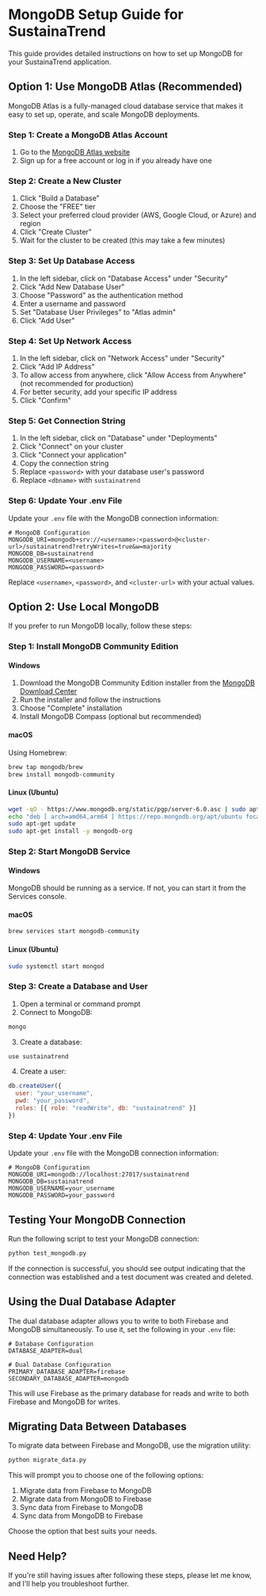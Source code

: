 # MongoDB Setup Guide for SustainaTrend

This guide provides detailed instructions on how to set up MongoDB for your SustainaTrend application.

## Option 1: Use MongoDB Atlas (Recommended)

MongoDB Atlas is a fully-managed cloud database service that makes it easy to set up, operate, and scale MongoDB deployments.

### Step 1: Create a MongoDB Atlas Account

1. Go to the [MongoDB Atlas website](https://www.mongodb.com/cloud/atlas/register)
2. Sign up for a free account or log in if you already have one

### Step 2: Create a New Cluster

1. Click "Build a Database"
2. Choose the "FREE" tier
3. Select your preferred cloud provider (AWS, Google Cloud, or Azure) and region
4. Click "Create Cluster"
5. Wait for the cluster to be created (this may take a few minutes)

### Step 3: Set Up Database Access

1. In the left sidebar, click on "Database Access" under "Security"
2. Click "Add New Database User"
3. Choose "Password" as the authentication method
4. Enter a username and password
5. Set "Database User Privileges" to "Atlas admin"
6. Click "Add User"

### Step 4: Set Up Network Access

1. In the left sidebar, click on "Network Access" under "Security"
2. Click "Add IP Address"
3. To allow access from anywhere, click "Allow Access from Anywhere" (not recommended for production)
4. For better security, add your specific IP address
5. Click "Confirm"

### Step 5: Get Connection String

1. In the left sidebar, click on "Database" under "Deployments"
2. Click "Connect" on your cluster
3. Click "Connect your application"
4. Copy the connection string
5. Replace `<password>` with your database user's password
6. Replace `<dbname>` with `sustainatrend`

### Step 6: Update Your .env File

Update your `.env` file with the MongoDB connection information:

```
# MongoDB Configuration
MONGODB_URI=mongodb+srv://<username>:<password>@<cluster-url>/sustainatrend?retryWrites=true&w=majority
MONGODB_DB=sustainatrend
MONGODB_USERNAME=<username>
MONGODB_PASSWORD=<password>
```

Replace `<username>`, `<password>`, and `<cluster-url>` with your actual values.

## Option 2: Use Local MongoDB

If you prefer to run MongoDB locally, follow these steps:

### Step 1: Install MongoDB Community Edition

#### Windows

1. Download the MongoDB Community Edition installer from the [MongoDB Download Center](https://www.mongodb.com/try/download/community)
2. Run the installer and follow the instructions
3. Choose "Complete" installation
4. Install MongoDB Compass (optional but recommended)

#### macOS

Using Homebrew:

```bash
brew tap mongodb/brew
brew install mongodb-community
```

#### Linux (Ubuntu)

```bash
wget -qO - https://www.mongodb.org/static/pgp/server-6.0.asc | sudo apt-key add -
echo "deb [ arch=amd64,arm64 ] https://repo.mongodb.org/apt/ubuntu focal/mongodb-org/6.0 multiverse" | sudo tee /etc/apt/sources.list.d/mongodb-org-6.0.list
sudo apt-get update
sudo apt-get install -y mongodb-org
```

### Step 2: Start MongoDB Service

#### Windows

MongoDB should be running as a service. If not, you can start it from the Services console.

#### macOS

```bash
brew services start mongodb-community
```

#### Linux (Ubuntu)

```bash
sudo systemctl start mongod
```

### Step 3: Create a Database and User

1. Open a terminal or command prompt
2. Connect to MongoDB:

```bash
mongo
```

3. Create a database:

```javascript
use sustainatrend
```

4. Create a user:

```javascript
db.createUser({
  user: "your_username",
  pwd: "your_password",
  roles: [{ role: "readWrite", db: "sustainatrend" }]
})
```

### Step 4: Update Your .env File

Update your `.env` file with the MongoDB connection information:

```
# MongoDB Configuration
MONGODB_URI=mongodb://localhost:27017/sustainatrend
MONGODB_DB=sustainatrend
MONGODB_USERNAME=your_username
MONGODB_PASSWORD=your_password
```

## Testing Your MongoDB Connection

Run the following script to test your MongoDB connection:

```bash
python test_mongodb.py
```

If the connection is successful, you should see output indicating that the connection was established and a test document was created and deleted.

## Using the Dual Database Adapter

The dual database adapter allows you to write to both Firebase and MongoDB simultaneously. To use it, set the following in your `.env` file:

```
# Database Configuration
DATABASE_ADAPTER=dual

# Dual Database Configuration
PRIMARY_DATABASE_ADAPTER=firebase
SECONDARY_DATABASE_ADAPTER=mongodb
```

This will use Firebase as the primary database for reads and write to both Firebase and MongoDB for writes.

## Migrating Data Between Databases

To migrate data between Firebase and MongoDB, use the migration utility:

```bash
python migrate_data.py
```

This will prompt you to choose one of the following options:

1. Migrate data from Firebase to MongoDB
2. Migrate data from MongoDB to Firebase
3. Sync data from Firebase to MongoDB
4. Sync data from MongoDB to Firebase

Choose the option that best suits your needs.

## Need Help?

If you're still having issues after following these steps, please let me know, and I'll help you troubleshoot further.
